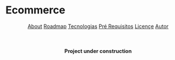 <h1>Ecommerce</h1>

<p align="center">
  <a href="#about">About</a>
   <a href="#roadmap">Roadmap</a>
   <a href="#tecnologias">Tecnologias</a>
   <a href="#pre-requisitos">Pré Requisitos</a>
   <a href="#licençe">Licençe</a>
   <a href="#autor">Autor</a>
</p>

<br/>

<h4 align="center">
  Project under construction
</h4>
